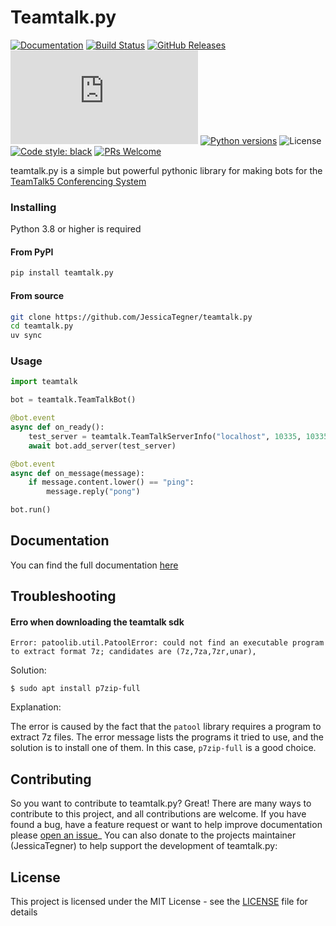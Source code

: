 # Teamtalk.py

[![Documentation](https://img.shields.io/readthedocs/teamtalkpy?style=flat-square)](http://teamtalkpy.readthedocs.io/en/latest)
[![Build Status](https://github.com/JessicaTegner/teamtalk.py/actions/workflows/ci.yaml/badge.svg)](https://github.com/JessicaTegner/teamtalk.py/actions/workflows/ci.yaml)
[![GitHub Releases](https://img.shields.io/github/tag/JessicaTegner/teamtalk.py.svg?style=flat-square)](https://github.com/JessicaTegner/teamtalk.py/releases)
[![PyPI Version](https://img.shields.io/pypi/v/teamtalk.py?style=flat-square)](https://pypi.org/project/teamtalk.py/)
[![Python versions](https://img.shields.io/pypi/pyversions/teamtalk.py.svg?style=flat-square)](https://pypi.python.org/pypi/teamtalk.py/)
![License](https://img.shields.io/pypi/l/pypandoc.svg?style=flat-square)
[![Code style: black](https://img.shields.io/badge/code%20style-black-000000.svg)](https://github.com/psf/black)
[![PRs Welcome](https://img.shields.io/badge/PRs-welcome-brightgreen.svg?style=flat-square)](http://makeapullrequest.com)

teamtalk.py is a simple but powerful pythonic library for making bots for the [TeamTalk5 Conferencing System](https://bearware.dk/)


### Installing

Python 3.8 or higher is required

#### From PyPI

```bash
pip install teamtalk.py
```

#### From source

```bash
git clone https://github.com/JessicaTegner/teamtalk.py
cd teamtalk.py
uv sync
```


### Usage

```python
import teamtalk

bot = teamtalk.TeamTalkBot()

@bot.event
async def on_ready():
    test_server = teamtalk.TeamTalkServerInfo("localhost", 10335, 10335, "user", "pass")
    await bot.add_server(test_server)

@bot.event
async def on_message(message):
    if message.content.lower() == "ping":
        message.reply("pong")

bot.run()
```


## Documentation

You can find the full documentation [here](http://teamtalkpy.readthedocs.io/en/latest)



## Troubleshooting

#### Erro when downloading the teamtalk sdk


```
Error: patoolib.util.PatoolError: could not find an executable program to extract format 7z; candidates are (7z,7za,7zr,unar),
```

Solution:

```
$ sudo apt install p7zip-full
```

Explanation:

The error is caused by the fact that the `patool` library requires a program to extract 7z files. The error message lists the programs it tried to use, and the solution is to install one of them. In this case, `p7zip-full` is a good choice.


## Contributing

So you want to contribute to teamtalk.py? Great! There are many ways to contribute to this project, and all contributions are welcome.
If you have found a bug, have a feature request or want to help improve documentation please [open an issue](https://https://github.com/jessicaTegner/issues/new)_
You can also donate to the projects maintainer (JessicaTegner) to help support the development of teamtalk.py:


## License

This project is licensed under the MIT License - see the [LICENSE](LICENSE) file for details

